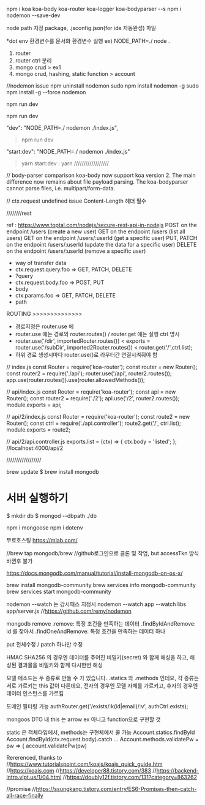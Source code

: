 <!-- commandPallete : Command + Shift + P -->
<!-- setting : Control + ,  -->

npm i koa koa-body koa-router koa-logger koa-bodyparser --s
npm i nodemon --save-dev

node path 지정 package, .jsconfig.json(for ide 자동완성) 파일

\*dot env 환경변수를 문서화
환경변수 실행 ex) NODE_PATH=./ node .

1. router
2. router ctrl 분리
3. mongo crud > ex1
4. mongo crud, hashing, static function > account

//nodemon issue
npm uninstall nodemon
sudo npm install nodemon -g
sudo npm install -g --force nodemon

npm run dev

npm run dev

"dev": "NODE_PATH=./ nodemon ./index.js",

> npm run dev

"start:dev": "NODE_PATH=./ nodemon ./index.js"

> yarn start:dev
> : yarn
> //////////////////

// body-parser comparison
koa-body now support koa version 2. The main difference now remains about file payload parsing. The koa-bodyparser cannot parse files, i.e. multipart/form-data.

// ctx.request undefined issue
Content-Length 헤더 필수

////////rest

ref : https://www.toptal.com/nodejs/secure-rest-api-in-nodejs
POST on the endpoint /users (create a new user)
GET on the endpoint /users (list all users)
GET on the endpoint /users/:userId (get a specific user)
PUT, PATCH on the endpoint /users/:userId (update the data for a specific user)
DELETE on the endpoint /users/:userId (remove a specific user)

- way of transfer data
- ctx.request.query.foo => GET, PATCH, DELETE
- ?query
- ctx.request.body.foo => POST, PUT
- body
- ctx.params.foo => GET, PATCH, DELETE
- path

ROUTING >>>>>>>>>>>>>>

- 경로지정은 router.use 에
- router.use 에는 경로와 router.routes() / router.get 에는 실행 ctrl 명시
- router.use('/dir', importedRouter.routes()) < exports = router.use('/subDir', imported2Router.routes()) < router.get('/',ctrl.list);
- 하위 경로 생성시마다 router.use()로 라우터간 연결시켜줘야 함

// index.js
const Router = require('koa-router');
const router = new Router();
const router2 = require('./api');
router.use('/api', router2.routes());
app.use(router.routes()).use(router.allowedMethods());

// api/index.js
const Router = require('koa-router');
const api = new Router();
const router2 = require('./2');
api.use('/2', router2.routes());
module.exports = api;

// api/2/index.js
const Router = require('koa-router');
const route2 = new Router();
const ctrl = require('./api.controller');
route2.get('/', ctrl.list);
module.exports = route2;

// api/2/api.controller.js
exports.list = (ctx) => {
ctx.body = 'listed';
};
//localhost:4000/api/2

//////////////////

brew update
$ brew install mongodb

# 서버 실행하기

$ mkdir db
$ mongod --dbpath ./db

npm i mongoose
npm i dotenv

무료호스팅 https://mlab.com/

//brew tap mongodb/brew
//github로그인으로 클론 및 작업, but accessTkn 방식 바뀐후 불가

https://docs.mongodb.com/manual/tutorial/install-mongodb-on-os-x/

brew install mongodb-community
brew services info mongodb-community
brew services start mongodb-community

nodemon --watch 는 감시패스 지정시
nodemon --watch app --watch libs app/server.js
//https://github.com/remy/nodemon

mongodb remove
.remove: 특정 조건을 만족하는 데이터
.findByIdAndRemove: id 를 찾아서
.findOneAndRemove: 특정 조건을 만족하는 데이터 하나

put 전체수정 / patch 하나만 수정

HMAC SHA256 의 경우엔 데이터를 주어진 비밀키(secret) 와 함께 해싱을 하고, 해싱된 결과물을 비밀키와 함께 다시한번 해싱

모델 메소드는 두 종류로 만들 수 가 있습니다. .statics 와 .methods 인데요, 각 종류는 서로 가르키는 this 값이 다른데요, 전자의 경우엔 모델 자체를 가르키고, 후자의 경우엔 데이터 인스턴스를 가르킴

도메인 필터링 가능
authRouter.get('/exists/:k(id|email)/:v', authCtrl.exists);

mongoos DTO 내 this 는 arrow ex 아니고 function으로 구현할 것

static 은 객체타입에서, methods는 구현체에서 콜 가능
Account.statics.findById
Account.findById(ctx.request.body).catch ...
Account.methods.validatePw = pw => {
account.validatePw(pw)

Rererenced, thanks to
//https://www.tutorialspoint.com/koajs/koajs_quick_guide.htm
//https://koajs.com
//https://developer88.tistory.com/383
//https://backend-intro.vlpt.us/1/04.html
//https://doubly12f.tistory.com/131?category=863262

//promise
//https://ssungkang.tistory.com/entry/ES6-Promises-then-catch-all-race-finally
